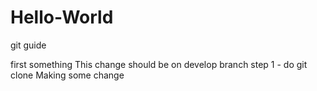 # Hello-World
git guide 

first something 
This change should be on develop branch
step 1 - do git clone 
Making some change

